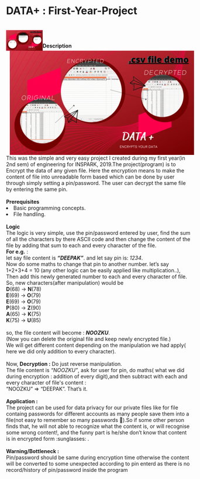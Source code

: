 <h1>DATA+ : First-Year-Project</h1>
<br>
<img src="https://github.com/Deepakg1105/Hello-world/blob/master/txtDemo.png" alt=".txt demo" align="left" width="100" /> <br>
<img src="https://github.com/Deepakg1105/Hello-world/blob/master/csvDemo.gif" align="right" alt=".csv demo" style="float: left; margin-left: 10px; width: 600" />

<br>
<b>Description</b><br>
This was the simple and very easy project I created during my first year(in 2nd sem) of engineering for INSPARK, 2019.The project(program) is to Encrypt the data of any given file. Here the encryption means to make the content of file into unreadable form based which can be done by user through simply setting a pin/password. The user can decrypt the same file by entering the same pin. 
<br><br>
<b>Prerequisites</b><br>
<li>Basic programming concepts.<br>
<li>File handling. 
<br>
<br>
<b>Logic</b>
<br>
The logic is very simple, use the pin/password entered by user, find the sum of all the characters by there ASCII code and then change the content of the file by adding that sum to each and every character of the file. 
<br>
<b>For e.g.</b> : <br>
let say file content is <b><i>“DEEPAK”</i></b>. and let say pin is: <i>1234</i>.<br> 
Now do some maths to change that pin to another number. let’s say 1+2+3+4 = 10 (any other logic can be easily applied like multiplication..),<br>
Then add this newly generated number to each and every character of file. So, new characters(after manipulation) would be<br>
<b>D</b>(68) -> <b>N</b>(78)<br>
<b>E</b>(69) -> <b>O</b>(79)<br>
<b>E</b>(69) -> <b>O</b>(79)<br>
<b>P</b>(80) -> <b>Z</b>(90)<br>
<b>A</b>(65) -> <b>K</b>(75)<br>
<b>K</b>(75) -> <b>U</b>(85)<br><br>
so, the file content will become : <b><i>NOOZKU</i></b>. <br>
(Now you can delete the original file and keep newly encrypted file.)<br>
We will get different content depending on the manipulation we had apply( here we did only addition to every character). <br><br>
Now, <b>Decryption :</b> Do just reverse manipulation.<br>
The file content is <i>“NOOZKU”</i>, ask for user for pin, do maths( what we did during encryption : addition of every digit),and then subtract with each and every character of file's content :<br>
“NOOZKU” => “DEEPAK”. That’s it.
<br><br>
<b>Application :</b> <br>
The project can be used for data privacy for our private files like for file containg passwords for different accounts as many people save them into a file(not easy to remember so many passwords 🤯️).So if some other person finds that, he will not able to recognize what the content is, or will recognise some wrong content!, and the funny part is he/she don’t know that content is in encrypted form :sunglasses: .
<br>
<br>
<b>Warning/Bottleneck :</b><br> Pin/password should be same during encryption time otherwise the content will be converted to some unexpected according to pin enterd as there is no record/history of pin/password inside the program<br>
